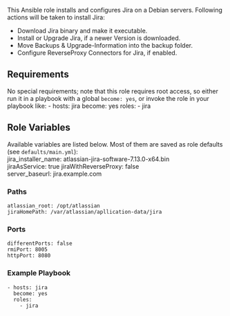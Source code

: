 This Ansible role installs and configures Jira on a Debian servers.
Following actions will be taken to install Jira:
- Download Jira binary and make it executable.
- Install or Upgrade Jira, if a newer Version is downloaded.
- Move Backups & Upgrade-Information into the backup folder.
- Configure ReverseProxy Connectors for Jira, if enabled. 

## Requirements
No special requirements; note that this role requires root access, so either run it in a playbook with a global `become: yes`, or invoke the role in your playbook like:
    - hosts: jira
      become: yes
      roles:
        - jira

## Role Variables
Available variables are listed below. Most of them are saved as role defaults (see `defaults/main.yml`):  
    jira_installer_name: atlassian-jira-software-7.13.0-x64.bin  
    jiraAsService: true 
    jiraWithReverseProxy: false  
    server_baseurl: jira.example.com  
### Paths
    atlassian_root: /opt/atlassian
    jiraHomePath: /var/atlassian/apllication-data/jira
### Ports
    differentPorts: false
    rmiPort: 8005
    httpPort: 8080

### Example Playbook
    - hosts: jira
      become: yes
      roles:
        - jira